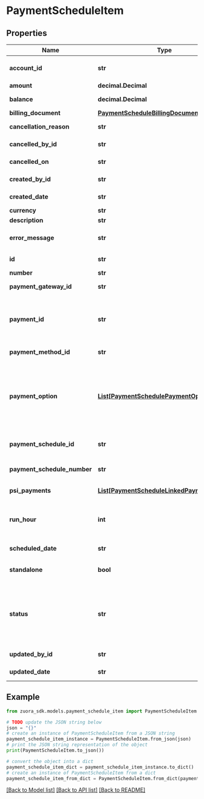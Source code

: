 # PaymentScheduleItem


## Properties

Name | Type | Description | Notes
------------ | ------------- | ------------- | -------------
**account_id** | **str** | ID of the customer account that owns the payment schedule item, for example &#x60;402880e741112b310149b7343ef81234&#x60;. | [optional] 
**amount** | **decimal.Decimal** | The total amount of the payment schedule.  | [optional] 
**balance** | **decimal.Decimal** | The remaining balance of payment schedule item.  | [optional] 
**billing_document** | [**PaymentScheduleBillingDocument**](PaymentScheduleBillingDocument.md) |  | [optional] 
**cancellation_reason** | **str** | The reason for the cancellation of payment schedule item.  | [optional] 
**cancelled_by_id** | **str** | The ID of the user who cancel the payment schedule item.  | [optional] 
**cancelled_on** | **str** | The date and time when the payment schedule item was cancelled.  | [optional] 
**created_by_id** | **str** | The ID of the user who created the payment schedule item.  | [optional] 
**created_date** | **str** | The date and time when the payment schedule item was created.  | [optional] 
**currency** | **str** | The currency of the payment.  | [optional] 
**description** | **str** | The description of the payment schedule item.  | [optional] 
**error_message** | **str** | The error message indicating if the error is related to the configuration or the payment collection. | [optional] 
**id** | **str** | ID of the payment schedule item. For example, &#x60;412880e749b72b310149b7343ef81346&#x60;. | [optional] 
**number** | **str** | Number of the payment schedule item.  | [optional] 
**payment_gateway_id** | **str** | ID of the payment gateway of the payment schedule item.  | [optional] 
**payment_id** | **str** | ID of the payment that is created by the payment schedule item, or linked to the payment schedule item. This field is only available if the request doesn’t specify &#x60;zuora-version&#x60;, or &#x60;zuora-version&#x60; is set to a value equal to or smaller than &#x60;336.0&#x60;.   | [optional] 
**payment_method_id** | **str** | ID of the payment method of the payment schedule item.  | [optional] 
**payment_option** | [**List[PaymentSchedulePaymentOptionFields]**](PaymentSchedulePaymentOptionFields.md) | Container for the paymentOption items, which describe the transactional level rules for processing payments. Currently, only the Gateway Options type is supported.   &#x60;paymentOption&#x60; of the payment schedule takes precedence over &#x60;paymentOption&#x60; of the payment schedule item.   This field is only available if &#x60;zuora-version&#x60; is set to &#x60;337.0&#x60; or later. | [optional] 
**payment_schedule_id** | **str** | ID of the payment schedule that contains the payment schedule item, for example, &#x60;ID402880e749b72b310149b7343ef80005&#x60;. | [optional] 
**payment_schedule_number** | **str** | Number of the payment schedule that contains the payment schedule item, for example, &#x60;ID402880e749b72b310149b7343ef80005&#x60;. | [optional] 
**psi_payments** | [**List[PaymentScheduleLinkedPaymentID]**](PaymentScheduleLinkedPaymentID.md) | Container for payments linked to the payment schedule item.  | [optional] 
**run_hour** | **int** | At which hour in the day in the tenant’s timezone this payment will be collected. If the payment &#x60;runHour&#x60; and &#x60;scheduledDate&#x60; are backdated, the system will collect the payment when the next runHour occurs. | [optional] 
**scheduled_date** | **str** | The scheduled date when the payment is processed.  | [optional] 
**standalone** | **bool** | Indicates if the payment created by the payment schedule item is a standalone payment or not. | [optional] 
**status** | **str** | ID of the payment method of the payment schedule item.   - &#x60;Pending&#x60;: Payment schedule item is waiting for processing.  - &#x60;Processed&#x60;: The payment has been collected.  - &#x60;Error&#x60;: Failed to collect the payment.  - &#x60;Canceled&#x60;: After a pending payment schedule item is canceled by the user, the item is marked as &#x60;Canceled&#x60;. | [optional] 
**updated_by_id** | **str** | The ID of the user who updated the payment schedule item.  | [optional] 
**updated_date** | **str** | The date and time when the payment schedule item was last updated.  | [optional] 

## Example

```python
from zuora_sdk.models.payment_schedule_item import PaymentScheduleItem

# TODO update the JSON string below
json = "{}"
# create an instance of PaymentScheduleItem from a JSON string
payment_schedule_item_instance = PaymentScheduleItem.from_json(json)
# print the JSON string representation of the object
print(PaymentScheduleItem.to_json())

# convert the object into a dict
payment_schedule_item_dict = payment_schedule_item_instance.to_dict()
# create an instance of PaymentScheduleItem from a dict
payment_schedule_item_from_dict = PaymentScheduleItem.from_dict(payment_schedule_item_dict)
```
[[Back to Model list]](../README.md#documentation-for-models) [[Back to API list]](../README.md#documentation-for-api-endpoints) [[Back to README]](../README.md)


